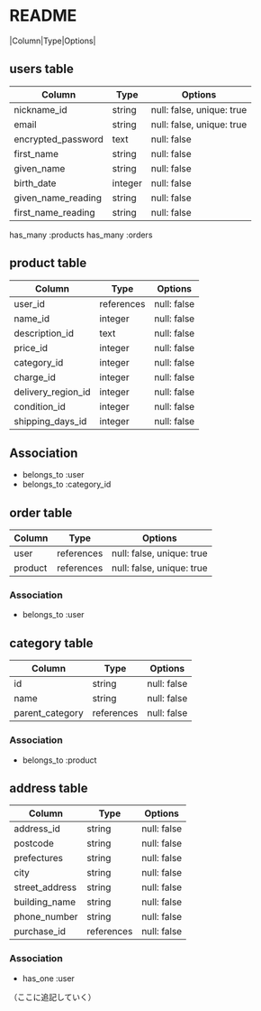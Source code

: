 # README

|Column|Type|Options|

## users table

| Column             | Type                | Options                   |
|--------------------|---------------------|---------------------------|
| nickname_id        | string              | null: false, unique: true | 
| email              | string              | null: false, unique: true |
| encrypted_password | text                | null: false               |
| first_name         | string              | null: false               |
| given_name         | string              | null: false               |
| birth_date         | integer             | null: false               |
| given_name_reading | string              | null: false               |
| first_name_reading | string              | null: false               |


has_many :products
has_many :orders

## product table

| Column             | Type                | Options                   |
|--------------------|---------------------|---------------------------|
| user_id            | references          | null: false               |
| name_id            | integer             | null: false               |
| description_id     | text                | null: false               |
| price_id           | integer             | null: false               |
| category_id        | integer             | null: false               |
| charge_id          | integer             | null: false               |
| delivery_region_id | integer             | null: false               |
| condition_id       | integer             | null: false               |
| shipping_days_id   | integer             | null: false               |


## Association

* belongs_to :user
* belongs_to :category_id

## order table

| Column             | Type                | Options                   |
|--------------------|---------------------|---------------------------|
| user               | references          | null: false, unique: true |
| product            | references          | null: false, unique: true |

### Association

* belongs_to :user

## category table
| Column             | Type                | Options                   |
|--------------------|---------------------|---------------------------|
| id                 | string              | null: false               |
| name               | string              | null: false               |
| parent_category    | references          | null: false               |

### Association

- belongs_to :product

## address table
| Column             | Type                | Options                   |
|--------------------|---------------------|---------------------------|
| address_id         | string              | null: false               |
| postcode           | string              | null: false               |
| prefectures        | string              | null: false               |
| city               | string              | null: false               |
| street_address     | string              | null: false               |
| building_name      | string              | null: false               |
| phone_number       | string              | null: false               |
| purchase_id        | references          | null: false               |

### Association

- has_one :user
 
（ここに追記していく）